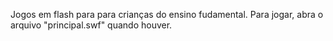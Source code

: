 Jogos em flash para para crianças do ensino fudamental.
Para jogar, abra o arquivo "principal.swf" quando houver.
